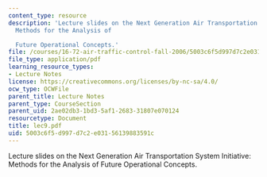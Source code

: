 ```yaml
---
content_type: resource
description: 'Lecture slides on the Next Generation Air Transportation System Initiative:
  Methods for the Analysis of

  Future Operational Concepts.'
file: /courses/16-72-air-traffic-control-fall-2006/5003c6f5d997d7c2e03156139883591c_lec9.pdf
file_type: application/pdf
learning_resource_types:
- Lecture Notes
license: https://creativecommons.org/licenses/by-nc-sa/4.0/
ocw_type: OCWFile
parent_title: Lecture Notes
parent_type: CourseSection
parent_uid: 2ae02db3-1bd3-5af1-2683-31807e070124
resourcetype: Document
title: lec9.pdf
uid: 5003c6f5-d997-d7c2-e031-56139883591c
---
```

Lecture slides on the Next Generation Air Transportation System Initiative: Methods for the Analysis of
Future Operational Concepts.